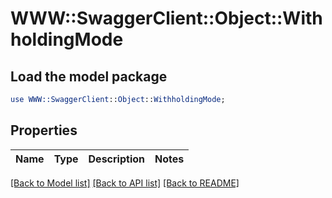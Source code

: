 # WWW::SwaggerClient::Object::WithholdingMode

## Load the model package
```perl
use WWW::SwaggerClient::Object::WithholdingMode;
```

## Properties
Name | Type | Description | Notes
------------ | ------------- | ------------- | -------------

[[Back to Model list]](../README.md#documentation-for-models) [[Back to API list]](../README.md#documentation-for-api-endpoints) [[Back to README]](../README.md)


